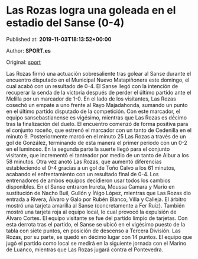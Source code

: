 
# Las Rozas logra una goleada en el estadio del Sanse (0-4)

Published at: **2019-11-03T18:13:52+00:00**

Author: **SPORT.es**

Original: [sport](https://www.sport.es/es/noticias/segunda-division-b/las-rozas-logra-una-goleada-en-el-estadio-del-sanse-0-4-7712950)

Las Rozas firmó una actuación sobresaliente tras golear al Sanse durante el encuentro disputado en el Municipal Nuevo Matapiñonera este domingo, el cual acabó con un resultado de 0-4. El Sanse llegó con la intención de recuperar la senda de la victoria después de perder el último partido ante el Melilla por un marcador de 1-0. En el lado de los visitantes, Las Rozas cosechó un empate a uno frente al Rayo Majadahonda, sumando un punto en el último partido disputado de la competición. Con este marcador, el equipo sansebastianense es vigésimo, mientras que Las Rozas es décimo tras la finalización del duelo.
El encuentro comenzó de forma positiva para el conjunto roceño, que estrenó el marcador con un tanto de Cedenilla en el minuto 9. Posteriormente marcó en el minuto 25 Las Rozas a través de un gol de González, terminando de esta manera el primer periodo con un 0-2 en el luminoso.
En la segunda parte la suerte llegó para el conjunto visitante, que incrementó el tanteador por medio de un tanto de Albur a los 58 minutos. Otra vez anotó Las Rozas, que aumentó diferencias estableciendo el 0-4 gracias a un gol de Toño Calvo a los 61 minutos, acabando el enfrentamiento con un resultado final de 0-4.
Los entrenadores de ambos equipos decidieron usar todos los cambios disponibles. En el Sanse entraron Irureta, Moussa Camara y Mario en sustitución de Nacho Buil, Gullón y Íñigo López, mientras que Las Rozas dio entrada a Rivera, Álvaro y Galo por Rubén Blanco, Villa y Calleja.
El árbitro mostró una tarjeta amarilla al Sanse (concretamente a Fer Ruiz). También mostró una tarjeta roja al equipo local, lo cual provocó la expulsión de Álvaro Cortes. El equipo visitante se fue del partido limpio de tarjetas.
Con esta derrota tras el partido, el Sanse se ubicó en el vigésimo puesto de la tabla con siete puntos, en posición de descenso a Tercera División. Las Rozas, por su parte, se quedó en décimo lugar con 14 puntos.
El equipo que jugó el partido como local se medirá en la siguiente jornada con el Marino de Luanco, mientras que Las Rozas jugará contra el Pontevedra.
